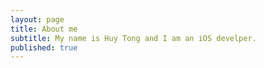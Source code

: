 ```yaml
---
layout: page
title: About me
subtitle: My name is Huy Tong and I am an iOS develper.
published: true
---
```


